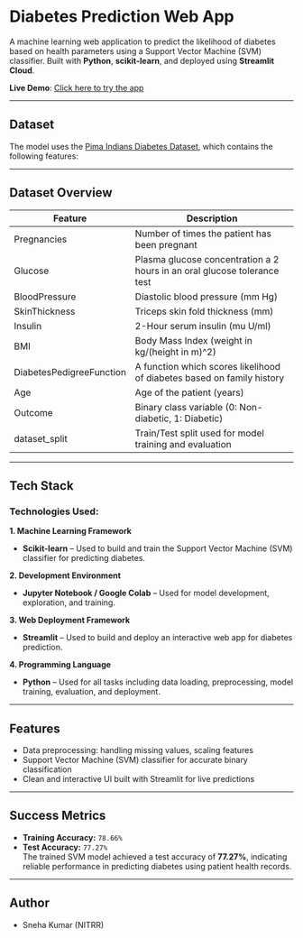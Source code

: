 # Diabetes Prediction Web App

A machine learning web application to predict the likelihood of diabetes based on health parameters using a Support Vector Machine (SVM) classifier. Built with **Python**, **scikit-learn**, and deployed using **Streamlit Cloud**.

**Live Demo**: [Click here to try the app](https://diab-pred-app.streamlit.app/)

---

## Dataset

The model uses the [Pima Indians Diabetes Dataset](https://www.kaggle.com/datasets/uciml/pima-indians-diabetes-database), which contains the following features:

---

## Dataset Overview

| **Feature**               | **Description**                                                                 |
|---------------------------|---------------------------------------------------------------------------------|
| Pregnancies               | Number of times the patient has been pregnant                                  |
| Glucose                   | Plasma glucose concentration a 2 hours in an oral glucose tolerance test       |
| BloodPressure             | Diastolic blood pressure (mm Hg)                                               |
| SkinThickness             | Triceps skin fold thickness (mm)                                               |
| Insulin                   | 2-Hour serum insulin (mu U/ml)                                                 |
| BMI                       | Body Mass Index (weight in kg/(height in m)^2)                                 |
| DiabetesPedigreeFunction  | A function which scores likelihood of diabetes based on family history         |
| Age                       | Age of the patient (years)                                                     |
| Outcome                   | Binary class variable (0: Non-diabetic, 1: Diabetic)                           |
| dataset_split             | Train/Test split used for model training and evaluation                        |

---

## Tech Stack

### Technologies Used:

**1. Machine Learning Framework**  
- **Scikit-learn** – Used to build and train the Support Vector Machine (SVM) classifier for predicting diabetes.

**2. Development Environment**  
- **Jupyter Notebook / Google Colab** – Used for model development, exploration, and training.

**3. Web Deployment Framework**  
- **Streamlit** – Used to build and deploy an interactive web app for diabetes prediction.

**4. Programming Language**  
- **Python** – Used for all tasks including data loading, preprocessing, model training, evaluation, and deployment.

---

## Features

- Data preprocessing: handling missing values, scaling features
- Support Vector Machine (SVM) classifier for accurate binary classification
- Clean and interactive UI built with Streamlit for live predictions

---

## Success Metrics

- **Training Accuracy:** `78.66%`  
- **Test Accuracy:** `77.27%`  
  The trained SVM model achieved a test accuracy of **77.27%**, indicating reliable performance in predicting diabetes using patient health records.

---

## Author

- Sneha Kumar (NITRR)
